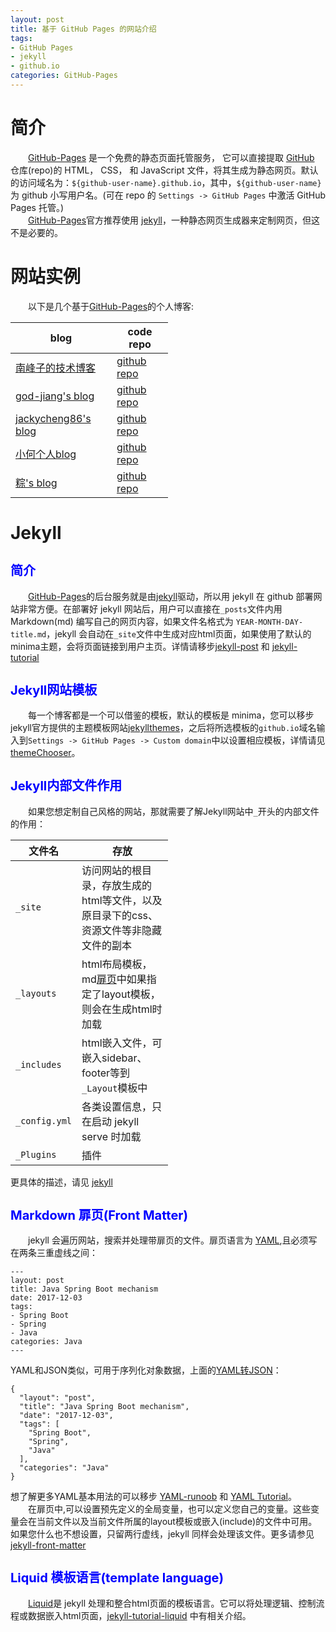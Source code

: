 ```yaml
---
layout: post
title: 基于 GitHub Pages 的网站介绍
tags: 
- GitHub Pages
- jekyll
- github.io
categories: GitHub-Pages
---
```


# 简介
&emsp;&emsp;[GitHub-Pages](https://pages.github.com/) 是一个免费的静态页面托管服务， 它可以直接提取 [GitHub](https://www.github.com) 仓库(repo)的 HTML， CSS， 和 JavaScript 文件，将其生成为静态网页。默认的访问域名为：`${github-user-name}.github.io`，其中，`${github-user-name}` 为 github 小写用户名。(可在 repo 的 `Settings -> GitHub Pages` 中激活 GitHub Pages 托管。)<br>
&emsp;&emsp;[GitHub-Pages](https://pages.github.com/)官方推荐使用 [jekyll](https://jekyllrb.com/)，一种静态网页生成器来定制网页，但这不是必要的。
# 网站实例
&emsp;&emsp;以下是几个基于[GitHub-Pages](https://pages.github.com/)的个人博客:<br>

<style>
table{max-width:50%;/*white-space:nowrap;*/}
h2 {font-size:1.25rem!important;color:blue;}
h3 {font-size:1.1rem!important;color:green;}
</style>



|blog|code repo|
|-----|-----|
|[南峰子的技术博客](https://southpeak.github.io/)|[github repo](https://github.com/southpeak/southpeak.github.com)|
|[god-jiang's blog](https://god-jiang.github.io/)|[github repo](https://github.com/god-jiang/god-jiang.github.io)|
|[jackycheng86's blog](https://jackycheng86.github.io/)|[github repo](https://github.com/jackycheng86/jackycheng86.github.io)|
|[小何个人blog](https://xiaohegithub.cn/)|[github repo](https://github.com/woshidandan/xiaohe/tree/gh-pages)|
|[粽's blog](https://zhoon.github.io/)|[github repo](https://github.com/zhoon/zhoon.github.io)|



# Jekyll
## 简介
&emsp;&emsp;[GitHub-Pages](https://pages.github.com/)的后台服务就是由[jekyll](https://jekyllrb.com/)驱动，所以用 jekyll 在 github 部署网站非常方便。在部署好 jekyll 网站后，用户可以直接在`_posts`文件内用 Markdown(md) 编写自己的网页内容，如果文件名格式为 `YEAR-MONTH-DAY-title.md`，jekyll 会自动在`_site`文件中生成对应html页面，如果使用了默认的minima主题，会将页面链接到用户主页。详情请移步[jekyll-post](https://jekyllrb.com/docs/posts/) 和 [jekyll-tutorial](https://jekyllrb.com/docs/step-by-step/01-setup/) <br>

## Jekyll网站模板
&emsp;&emsp;每一个博客都是一个可以借鉴的模板，默认的模板是 minima，您可以移步jekyll官方提供的主题模板网站[jekyllthemes](http://jekyllthemes.org/)，之后将所选模板的`github.io`域名输入到`Settings -> GitHub Pages -> Custom domain`中以设置相应模板，详情请见[themeChooser](https://docs.github.com/en/pages/getting-started-with-github-pages/adding-a-theme-to-your-github-pages-site-with-the-theme-chooser)。

## Jekyll内部文件作用
&emsp;&emsp;如果您想定制自己风格的网站，那就需要了解Jekyll网站中`_`开头的内部文件的作用：<br>

文件名|存放
-----|-----
`_site`|访问网站的根目录，存放生成的html等文件，以及原目录下的css、资源文件等非隐藏文件的副本
`_layouts`|html布局模板，md[扉页](#扉页)中如果指定了layout模板，则会在生成html时加载
`_includes`|html嵌入文件，可嵌入sidebar、footer等到`_Layout`模板中
`_config.yml`|各类设置信息，只在启动 jekyll serve 时加载
`_Plugins`|插件

更具体的描述，请见  [jekyll](https://jekyllrb.com/) 

<h2 id="扉页">Markdown 扉页(Front Matter)</h2>

&emsp;&emsp;jekyll 会遍历网站，搜索并处理带扉页的文件。扉页语言为 [YAML](https://yaml.org/),且必须写在两条三重虚线之间：
```
---
layout: post
title: Java Spring Boot mechanism
date: 2017-12-03
tags:
- Spring Boot
- Spring
- Java
categories: Java
---
```

YAML和JSON类似，可用于序列化对象数据，上面的[YAML转JSON](https://www.json2yaml.com/)：
```
{
  "layout": "post",
  "title": "Java Spring Boot mechanism",
  "date": "2017-12-03",
  "tags": [
    "Spring Boot",
    "Spring",
    "Java"
  ],
  "categories": "Java"
}
```
想了解更多YAML基本用法的可以移步 [YAML-runoob](https://www.runoob.com/w3cnote/yaml-intro.html) 和 [YAML Tutorial](https://www.cloudbees.com/blog/yaml-tutorial-everything-you-need-get-started)。<br>
&emsp;&emsp;在扉页中,可以设置预先定义的全局变量，也可以定义您自己的变量。这些变量会在当前文件以及当前文件所属的layout模板或嵌入(include)的文件中可用。如果您什么也不想设置，只留两行虚线，jekyll 同样会处理该文件。更多请参见 [jekyll-front-matter](https://jekyllrb.com/docs/front-matter/#custom-variables)




<h2 id="Liquid">Liquid 模板语言(template language)</h2>

&emsp;&emsp;[Liquid](https://liquid.bootcss.com/basics/introduction/)是 jekyll 处理和整合html页面的模板语言。它可以将处理逻辑、控制流程或数据嵌入html页面，[jekyll-tutorial-liquid](https://jekyllrb.com/docs/step-by-step/02-liquid/) 中有相关介绍。

 

<script src="/js/set_link_blank.js"></script>










